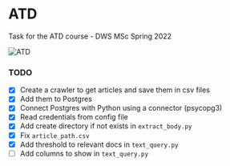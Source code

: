 # ATD
Task for the ATD course - DWS MSc Spring 2022 

![ATD](https://naftemporiki.gr/fu/p/1496776/638/399/0x000000000167f33c/2/megaro-maksimou.jpg)

### TODO

- [X] Create a crawler to get articles and save them in csv files    
- [X] Add them to Postgres
- [X] Connect Postgres with Python using a connector (psycopg3)
- [X] Read credentials from config file
- [X] Add create directory if not exists in `extract_body.py`
- [X] Fix `article_path.csv`
- [X] Add threshold to relevant docs in `text_query.py`
- [ ] Add columns to show in `text_query.py`